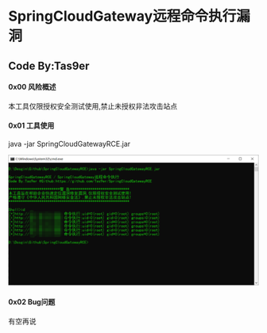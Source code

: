 # SpringCloudGateway远程命令执行漏洞

## Code By:Tas9er

#### 0x00 风险概述

本工具仅限授权安全测试使用,禁止未授权非法攻击站点

#### 0x01 工具使用

java -jar SpringCloudGatewayRCE.jar

![01](image\01.jpg)

#### 0x02 Bug问题

有空再说
